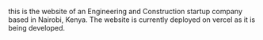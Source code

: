 this is the website of an Engineering and Construction startup company based in Nairobi, Kenya.
The website is currently deployed on vercel as it is being developed. 
